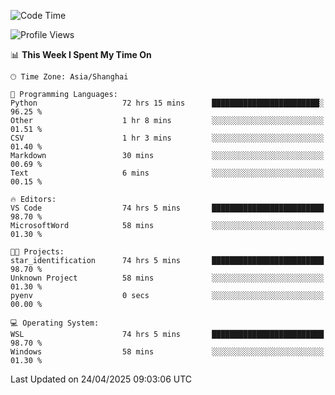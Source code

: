 <!--START_SECTION:waka-->
![Code Time](http://img.shields.io/badge/Code%20Time-2%2C715%20hrs%209%20mins-blue)

![Profile Views](http://img.shields.io/badge/Profile%20Views-0-blue)

📊 **This Week I Spent My Time On** 

```text
🕑︎ Time Zone: Asia/Shanghai

💬 Programming Languages: 
Python                   72 hrs 15 mins      ████████████████████████░   96.25 % 
Other                    1 hr 8 mins         ░░░░░░░░░░░░░░░░░░░░░░░░░   01.51 % 
CSV                      1 hr 3 mins         ░░░░░░░░░░░░░░░░░░░░░░░░░   01.40 % 
Markdown                 30 mins             ░░░░░░░░░░░░░░░░░░░░░░░░░   00.69 % 
Text                     6 mins              ░░░░░░░░░░░░░░░░░░░░░░░░░   00.15 % 

🔥 Editors: 
VS Code                  74 hrs 5 mins       █████████████████████████   98.70 % 
MicrosoftWord            58 mins             ░░░░░░░░░░░░░░░░░░░░░░░░░   01.30 % 

🐱‍💻 Projects: 
star_identification      74 hrs 5 mins       █████████████████████████   98.70 % 
Unknown Project          58 mins             ░░░░░░░░░░░░░░░░░░░░░░░░░   01.30 % 
pyenv                    0 secs              ░░░░░░░░░░░░░░░░░░░░░░░░░   00.00 % 

💻 Operating System: 
WSL                      74 hrs 5 mins       █████████████████████████   98.70 % 
Windows                  58 mins             ░░░░░░░░░░░░░░░░░░░░░░░░░   01.30 % 
```


 Last Updated on 24/04/2025 09:03:06 UTC
<!--END_SECTION:waka-->
